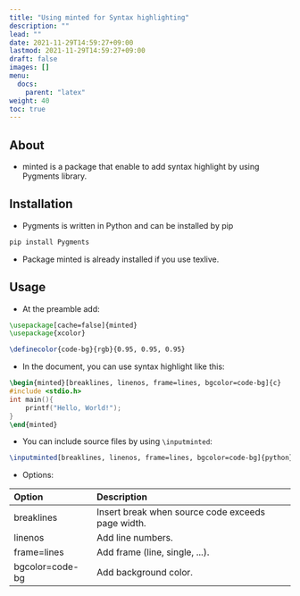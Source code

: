 ```yaml
---
title: "Using minted for Syntax highlighting"
description: ""
lead: ""
date: 2021-11-29T14:59:27+09:00
lastmod: 2021-11-29T14:59:27+09:00
draft: false
images: []
menu: 
  docs:
    parent: "latex"
weight: 40
toc: true
---
```


## About

- minted is a package that enable to add syntax highlight by using Pygments library.

## Installation

- Pygments is written in Python and can be installed by pip

```sh
pip install Pygments
```

- Package minted is already installed if you use texlive.

## Usage

- At the preamble add:

```tex
\usepackage[cache=false]{minted}
\usepackage{xcolor}

\definecolor{code-bg}{rgb}{0.95, 0.95, 0.95}
```

- In the document, you can use syntax highlight like this:

```tex
\begin{minted}[breaklines, linenos, frame=lines, bgcolor=code-bg]{c}
#include <stdio.h>
int main(){
    printf("Hello, World!");
}
\end{minted}
```

- You can include source files by using `\inputminted`:

```tex
\inputminted[breaklines, linenos, frame=lines, bgcolor=code-bg]{python}{src/hello.py}
```

- Options:

|Option|Description|
|:--|:--|
|breaklines | Insert break when source code exceeds page width.|
|linenos | Add line numbers.|
|frame=lines | Add frame (line, single, ...).|
|bgcolor=code-bg | Add background color.|
